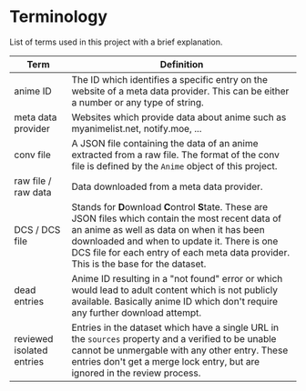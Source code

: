 # Terminology

List of terms used in this project with a brief explanation.

| Term                      | Definition                                                                                                                                                                                                                                                                                  |
|---------------------------|---------------------------------------------------------------------------------------------------------------------------------------------------------------------------------------------------------------------------------------------------------------------------------------------|
| anime ID                  | The ID which identifies a specific entry on the website of a meta data provider. This can be either a number or any type of string.                                                                                                                                                         |
| meta data provider        | Websites which provide data about anime such as myanimelist.net, notify.moe, ...                                                                                                                                                                                                            |
| conv file                 | A JSON file containing the data of an anime extracted from a raw file. The format of the conv file is defined by the `Anime` object of this project.                                                                                                                                        |
| raw file / raw data       | Data downloaded from a meta data provider.                                                                                                                                                                                                                                                  |
| DCS / DCS file            | Stands for **D**ownload **C**ontrol **S**tate. These are JSON files which contain the most recent data of an anime as well as data on when it has been downloaded and when to update it. There is one DCS file for each entry of each meta data provider. This is the base for the dataset. |
| dead entries              | Anime ID resulting in a "not found" error or which would lead to adult content which is not publicly available. Basically anime ID which don't require any further download attempt.                                                                                                        |
| reviewed isolated entries | Entries in the dataset which have a single URL in the `sources` property and a verified to be unable cannot be unmergable with any other entry. These entries don't get a merge lock entry, but are ignored in the review process.                                                          |